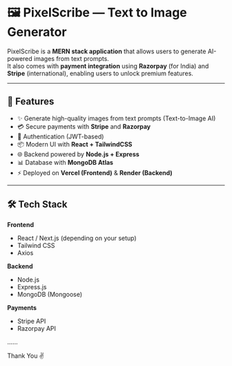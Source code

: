 # 🖼️ PixelScribe — Text to Image Generator

PixelScribe is a **MERN stack application** that allows users to generate AI-powered images from text prompts.  
It also comes with **payment integration** using **Razorpay** (for India) and **Stripe** (international), enabling users to unlock premium features.

---

## 🚀 Features

- ✨ Generate high-quality images from text prompts (Text-to-Image AI)
- 💳 Secure payments with **Stripe** and **Razorpay**
- 🔑 Authentication (JWT-based)
- 📦 Modern UI with **React + TailwindCSS**
- 🌐 Backend powered by **Node.js + Express**
- 📊 Database with **MongoDB Atlas**
- ⚡ Deployed on **Vercel (Frontend)** & **Render (Backend)**

---

## 🛠️ Tech Stack

**Frontend**
- React / Next.js (depending on your setup)
- Tailwind CSS
- Axios

**Backend**
- Node.js
- Express.js
- MongoDB (Mongoose)

**Payments**
- Stripe API
- Razorpay API

......


Thank You ✌️
